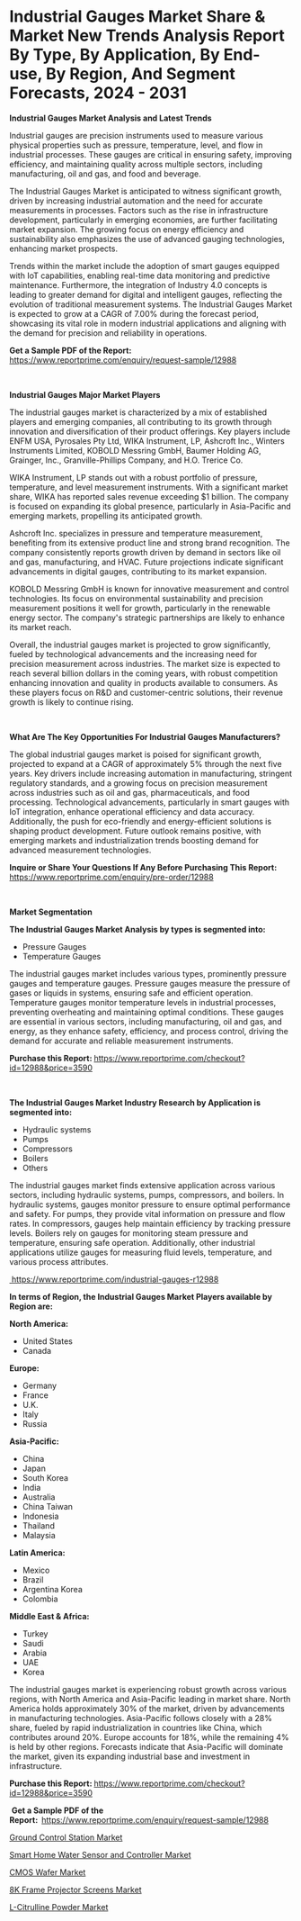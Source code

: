 <p><h1>Industrial Gauges Market Share & Market New Trends Analysis Report By Type, By Application, By End-use, By Region, And Segment Forecasts, 2024 - 2031</h1></p><p><strong>Industrial Gauges Market Analysis and Latest Trends</strong></p>
<p><p>Industrial gauges are precision instruments used to measure various physical properties such as pressure, temperature, level, and flow in industrial processes. These gauges are critical in ensuring safety, improving efficiency, and maintaining quality across multiple sectors, including manufacturing, oil and gas, and food and beverage.</p><p>The Industrial Gauges Market is anticipated to witness significant growth, driven by increasing industrial automation and the need for accurate measurements in processes. Factors such as the rise in infrastructure development, particularly in emerging economies, are further facilitating market expansion. The growing focus on energy efficiency and sustainability also emphasizes the use of advanced gauging technologies, enhancing market prospects.</p><p>Trends within the market include the adoption of smart gauges equipped with IoT capabilities, enabling real-time data monitoring and predictive maintenance. Furthermore, the integration of Industry 4.0 concepts is leading to greater demand for digital and intelligent gauges, reflecting the evolution of traditional measurement systems. The Industrial Gauges Market is expected to grow at a CAGR of 7.00% during the forecast period, showcasing its vital role in modern industrial applications and aligning with the demand for precision and reliability in operations.</p></p>
<p><strong>Get a Sample PDF of the Report:&nbsp;</strong> <a href="https://www.reportprime.com/enquiry/request-sample/12988">https://www.reportprime.com/enquiry/request-sample/12988</a></p>
<p>&nbsp;</p>
<p><strong>Industrial Gauges Major Market Players</strong></p>
<p><p>The industrial gauges market is characterized by a mix of established players and emerging companies, all contributing to its growth through innovation and diversification of their product offerings. Key players include ENFM USA, Pyrosales Pty Ltd, WIKA Instrument, LP, Ashcroft Inc., Winters Instruments Limited, KOBOLD Messring GmbH, Baumer Holding AG, Grainger, Inc., Granville-Phillips Company, and H.O. Trerice Co.</p><p>WIKA Instrument, LP stands out with a robust portfolio of pressure, temperature, and level measurement instruments. With a significant market share, WIKA has reported sales revenue exceeding $1 billion. The company is focused on expanding its global presence, particularly in Asia-Pacific and emerging markets, propelling its anticipated growth.</p><p>Ashcroft Inc. specializes in pressure and temperature measurement, benefiting from its extensive product line and strong brand recognition. The company consistently reports growth driven by demand in sectors like oil and gas, manufacturing, and HVAC. Future projections indicate significant advancements in digital gauges, contributing to its market expansion.</p><p>KOBOLD Messring GmbH is known for innovative measurement and control technologies. Its focus on environmental sustainability and precision measurement positions it well for growth, particularly in the renewable energy sector. The company's strategic partnerships are likely to enhance its market reach.</p><p>Overall, the industrial gauges market is projected to grow significantly, fueled by technological advancements and the increasing need for precision measurement across industries. The market size is expected to reach several billion dollars in the coming years, with robust competition enhancing innovation and quality in products available to consumers. As these players focus on R&D and customer-centric solutions, their revenue growth is likely to continue rising.</p></p>
<p>&nbsp;</p>
<p><strong>What Are The Key Opportunities For Industrial Gauges Manufacturers?</strong></p>
<p><p>The global industrial gauges market is poised for significant growth, projected to expand at a CAGR of approximately 5% through the next five years. Key drivers include increasing automation in manufacturing, stringent regulatory standards, and a growing focus on precision measurement across industries such as oil and gas, pharmaceuticals, and food processing. Technological advancements, particularly in smart gauges with IoT integration, enhance operational efficiency and data accuracy. Additionally, the push for eco-friendly and energy-efficient solutions is shaping product development. Future outlook remains positive, with emerging markets and industrialization trends boosting demand for advanced measurement technologies.</p></p>
<p><strong>Inquire or Share Your Questions If Any Before Purchasing This Report:</strong> <a href="https://www.reportprime.com/enquiry/pre-order/12988">https://www.reportprime.com/enquiry/pre-order/12988</a></p>
<p>&nbsp;</p>
<p><strong>Market Segmentation</strong></p>
<p><strong>The Industrial Gauges Market Analysis by types is segmented into:</strong></p>
<p><ul><li>Pressure Gauges</li><li>Temperature Gauges</li></ul></p>
<p><p>The industrial gauges market includes various types, prominently pressure gauges and temperature gauges. Pressure gauges measure the pressure of gases or liquids in systems, ensuring safe and efficient operation. Temperature gauges monitor temperature levels in industrial processes, preventing overheating and maintaining optimal conditions. These gauges are essential in various sectors, including manufacturing, oil and gas, and energy, as they enhance safety, efficiency, and process control, driving the demand for accurate and reliable measurement instruments.</p></p>
<p><strong>Purchase this Report:&nbsp;</strong><a href="https://www.reportprime.com/checkout?id=12988&price=3590">https://www.reportprime.com/checkout?id=12988&price=3590</a></p>
<p>&nbsp;</p>
<p><strong>The Industrial Gauges Market Industry Research by Application is segmented into:</strong></p>
<p><ul><li>Hydraulic systems</li><li>Pumps</li><li>Compressors</li><li>Boilers</li><li>Others</li></ul></p>
<p><p>The industrial gauges market finds extensive application across various sectors, including hydraulic systems, pumps, compressors, and boilers. In hydraulic systems, gauges monitor pressure to ensure optimal performance and safety. For pumps, they provide vital information on pressure and flow rates. In compressors, gauges help maintain efficiency by tracking pressure levels. Boilers rely on gauges for monitoring steam pressure and temperature, ensuring safe operation. Additionally, other industrial applications utilize gauges for measuring fluid levels, temperature, and various process attributes.</p></p>
<p><a href="https://www.reportprime.com/industrial-gauges-r12988">&nbsp;https://www.reportprime.com/industrial-gauges-r12988</a></p>
<p><strong>In terms of Region, the Industrial Gauges Market Players available by Region are:</strong></p>
<p>
    <p> <strong> North America: </strong>
        <ul>
            <li>United States</li>
            <li>Canada</li>
        </ul>
        </p> 
    <p> <strong> Europe: </strong>
        <ul>
            <li>Germany</li>
            <li>France</li>
            <li>U.K.</li>
            <li>Italy</li>
            <li>Russia</li>
        </ul>
        </p> 
    <p> <strong> Asia-Pacific: </strong>
        <ul>
            <li>China</li>
            <li>Japan</li>
            <li>South Korea</li>
            <li>India</li>
            <li>Australia</li>
            <li>China Taiwan</li>
            <li>Indonesia</li>
            <li>Thailand</li>
            <li>Malaysia</li>
        </ul>
        </p> 
    <p> <strong> Latin America: </strong>
        <ul>
            <li>Mexico</li>
            <li>Brazil</li>
            <li>Argentina Korea</li>
            <li>Colombia</li>
        </ul>
        </p> 
    <p> <strong> Middle East & Africa: </strong>
        <ul>
            <li>Turkey</li>
            <li>Saudi</li>
            <li>Arabia</li>
            <li>UAE</li>
            <li>Korea</li>
        </ul>
    </p>
    </p>
<p><p>The industrial gauges market is experiencing robust growth across various regions, with North America and Asia-Pacific leading in market share. North America holds approximately 30% of the market, driven by advancements in manufacturing technologies. Asia-Pacific follows closely with a 28% share, fueled by rapid industrialization in countries like China, which contributes around 20%. Europe accounts for 18%, while the remaining 4% is held by other regions. Forecasts indicate that Asia-Pacific will dominate the market, given its expanding industrial base and investment in infrastructure.</p></p>
<p><strong>Purchase this Report: </strong><a href="https://www.reportprime.com/checkout?id=12988&price=3590">https://www.reportprime.com/checkout?id=12988&price=3590</a></p>
<p>&nbsp;<strong>Get a Sample PDF of the Report:&nbsp;&nbsp;</strong><a href="https://www.reportprime.com/enquiry/request-sample/12988">https://www.reportprime.com/enquiry/request-sample/12988</a></p>
<p><strong></strong></p>
<p><p><a href="https://github.com/AshikRahman991/Market-Research-Report-List-1/blob/main/ground-control-station-market.md">Ground Control Station Market</a></p><p><a href="https://www.linkedin.com/pulse/future-innovation-global-smart-home-water-sensor-controller-uyxtc?trackingId=%2BasUGtWkRvunlITB07A8iQ%3D%3D">Smart Home Water Sensor and Controller Market</a></p><p><a href="https://medium.com/@felipestehr/pioneering-growth-analyzing-global-cmos-wafer-market-dynamics-2024-2031-773176abcee9">CMOS Wafer Market</a></p><p><a href="https://issuu.com/reportprime-2/docs/8k-frame-projector-screens-market-s_ab6e5a76b0da38">8K Frame Projector Screens Market</a></p><p><a href="https://issuu.com/reportprime-2/docs/l-citrulline-powder-market-size-203_99ad784260aee1">L-Citrulline Powder Market</a></p></p>